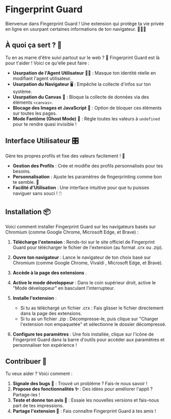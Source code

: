 # Fingerprint Guard

Bienvenue dans Fingerprint Guard ! Une extension qui protège ta vie privée en ligne en usurpant certaines informations de ton navigateur. 🕵️‍♂️✨

## À quoi ça sert ? 🤔

Tu en as marre d'être suivi partout sur le web ? 🥴 Fingerprint Guard est là pour t'aider ! Voici ce qu'elle peut faire :

- **Usurpation de l'Agent Utilisateur** 🦸‍♀️ : Masque ton identité réelle en modifiant l'agent utilisateur.
- **Usurpation du Navigateur** 🖥️ : Empêche la collecte d'infos sur ton système.
- **Usurpation du Canvas** 🎨 : Bloque la collecte de données via des éléments `<canvas>`.
- **Blocage des Images et JavaScript** 🚫 : Option de bloquer ces éléments sur toutes les pages.
- **Mode Fantôme (Ghost Mode)** 👻 : Règle toutes les valeurs à `undefined` pour te rendre quasi invisible !

## Interface Utilisateur 🎛️

Gère tes propres profils et fixe des valeurs facilement ! 🌟

- **Gestion des Profils** : Crée et modifie des profils personnalisés pour tes besoins.
- **Personnalisation** : Ajuste les paramètres de fingerprinting comme bon te semble. 🎯
- **Facilité d'Utilisation** : Une interface intuitive pour que tu puisses naviguer sans souci ! 🖱️

## Installation 📦

Voici comment installer Fingerprint Guard sur les navigateurs basés sur Chromium (comme Google Chrome, Microsoft Edge, et Brave) :

1. **Télécharge l'extension** : Rends-toi sur le site officiel de Fingerprint Guard pour télécharger le fichier de l'extension (au format .crx ou .zip).

2. **Ouvre ton navigateur** : Lance le navigateur de ton choix basé sur Chromium (comme Google Chrome, Vivaldi , Microsoft Edge, et Brave).

3. **Accède à la page des extensions** .
4. **Active le mode développeur** : Dans le coin supérieur droit, active le "Mode développeur" en basculant l'interrupteur.

5. **Installe l'extension** :

   - Si tu as téléchargé un fichier .crx : Fais glisser le fichier directement dans la page des extensions.
   - Si tu as un fichier .zip : Décompresse-le, puis clique sur "Charger l'extension non empaquetée" et sélectionne le dossier décompressé.

6. **Configure tes paramètres** : Une fois installée, clique sur l'icône de Fingerprint Guard dans la barre d'outils pour accéder aux paramètres et personnaliser ton expérience !

## Contribuer 🤝

Tu veux aider ? Voici comment :

1. **Signale des bugs 🐛** : Trouvé un problème ? Fais-le nous savoir !
2. **Propose des fonctionnalités ✨** : Des idées pour améliorer l'appli ? Partage-les !
3. **Teste et donne ton avis 💬** : Essaie les nouvelles versions et fais-nous part de tes impressions.
4. **Partage l'extension 📣** : Fais connaître Fingerprint Guard à tes amis !
